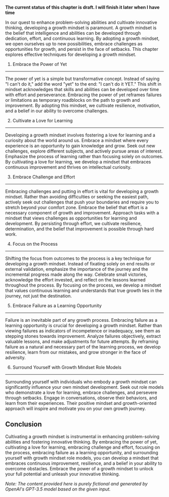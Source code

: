 **The current status of this chapter is draft. I will finish it later when I have time**

In our quest to enhance problem-solving abilities and cultivate innovative thinking, developing a growth mindset is paramount. A growth mindset is the belief that intelligence and abilities can be developed through dedication, effort, and continuous learning. By adopting a growth mindset, we open ourselves up to new possibilities, embrace challenges as opportunities for growth, and persist in the face of setbacks. This chapter explores effective techniques for developing a growth mindset.

1. Embrace the Power of Yet
---------------------------

The power of yet is a simple but transformative concept. Instead of saying "I can't do it," add the word "yet" to the end: "I can't do it YET." This shift in mindset acknowledges that skills and abilities can be developed over time with effort and perseverance. Embracing the power of yet reframes failures or limitations as temporary roadblocks on the path to growth and improvement. By adopting this mindset, we cultivate resilience, motivation, and a belief in our ability to overcome challenges.

2. Cultivate a Love for Learning
--------------------------------

Developing a growth mindset involves fostering a love for learning and a curiosity about the world around us. Embrace a mindset where every experience is an opportunity to gain knowledge and grow. Seek out new challenges, explore different subjects, and actively pursue areas of interest. Emphasize the process of learning rather than focusing solely on outcomes. By cultivating a love for learning, we develop a mindset that embraces continuous improvement and thrives on intellectual curiosity.

3. Embrace Challenge and Effort
-------------------------------

Embracing challenges and putting in effort is vital for developing a growth mindset. Rather than avoiding difficulties or seeking the easiest path, actively seek out challenges that push your boundaries and require you to stretch beyond your comfort zone. Embrace the belief that effort is a necessary component of growth and improvement. Approach tasks with a mindset that views challenges as opportunities for learning and development. By persisting through effort, we cultivate resilience, determination, and the belief that improvement is possible through hard work.

4. Focus on the Process
-----------------------

Shifting the focus from outcomes to the process is a key technique for developing a growth mindset. Instead of fixating solely on end results or external validation, emphasize the importance of the journey and the incremental progress made along the way. Celebrate small victories, acknowledge the effort invested, and reflect on the lessons learned throughout the process. By focusing on the process, we develop a mindset that values continuous learning and understands that true growth lies in the journey, not just the destination.

5. Embrace Failure as a Learning Opportunity
--------------------------------------------

Failure is an inevitable part of any growth process. Embracing failure as a learning opportunity is crucial for developing a growth mindset. Rather than viewing failures as indicators of incompetence or inadequacy, see them as stepping stones towards improvement. Analyze failures objectively, extract valuable lessons, and make adjustments for future attempts. By reframing failure as a natural and necessary part of the learning process, we develop resilience, learn from our mistakes, and grow stronger in the face of adversity.

6. Surround Yourself with Growth Mindset Role Models
----------------------------------------------------

Surrounding yourself with individuals who embody a growth mindset can significantly influence your own mindset development. Seek out role models who demonstrate a love for learning, embrace challenges, and persevere through setbacks. Engage in conversations, observe their behaviors, and learn from their experiences. Their positive mindset and growth-oriented approach will inspire and motivate you on your own growth journey.

Conclusion
----------

Cultivating a growth mindset is instrumental in enhancing problem-solving abilities and fostering innovative thinking. By embracing the power of yet, cultivating a love for learning, embracing challenge and effort, focusing on the process, embracing failure as a learning opportunity, and surrounding yourself with growth mindset role models, you can develop a mindset that embraces continuous improvement, resilience, and a belief in your ability to overcome obstacles. Embrace the power of a growth mindset to unlock your full potential and unleash your innovative thinking.

*Note: The content provided here is purely fictional and generated by OpenAI's GPT-3.5 model based on the given input.*
